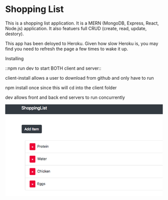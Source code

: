 # Shopping List

This is a shopping list application.
It is a MERN (MongoDB, Express, React, Node.js) application.
It also featuers full CRUD (create, read, update, destory).

This app has been deloyed to Heroku. Given how slow Heroku is, you may find you need to refresh the page a few times to wake it up. 

Installing

 ::npm run dev to start BOTH client and server::

client-install allows a user to download from github and only have to run 

npm install once since this will cd into the client folder

dev allows front and back end servers to run concurrently 

![](images/cart.png)